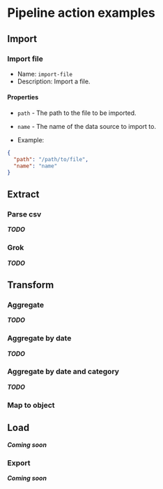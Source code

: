 # Pipeline action examples

## Import

### Import file

* Name: `import-file`
* Description: Import a file.

#### Properties

* `path` - The path to the file to be imported.
* `name` - The name of the data source to import to.

* Example:

```json
{
  "path": "/path/to/file",
  "name": "name"
}
```

## Extract

### Parse csv

***TODO***

### Grok

***TODO***

## Transform

### Aggregate

***TODO***

### Aggregate by date

***TODO***

### Aggregate by date and category

***TODO***

### Map to object

## Load

***Coming soon***

### Export

***Coming soon***